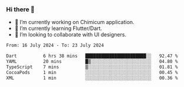 ### Hi there 👋

<!--
**devcat37/devcat37** is a ✨ _special_ ✨ repository because its `README.md` (this file) appears on your GitHub profile.-->


- 🔭 I’m currently working on Chimicum application.
- 🌱 I’m currently learning Flutter/Dart.
- 👯 I’m looking to collaborate with UI designers.
<!-- - 🤔 I’m looking for help with ... -->

<!--START_SECTION:waka-->

```txt
From: 16 July 2024 - To: 23 July 2024

Dart          6 hrs 38 mins   ███████████████████████░░   92.47 %
YAML          20 mins         █▒░░░░░░░░░░░░░░░░░░░░░░░   04.80 %
TypeScript    7 mins          ▒░░░░░░░░░░░░░░░░░░░░░░░░   01.81 %
CocoaPods     1 min           ░░░░░░░░░░░░░░░░░░░░░░░░░   00.45 %
XML           1 min           ░░░░░░░░░░░░░░░░░░░░░░░░░   00.36 %
```

<!--END_SECTION:waka-->
